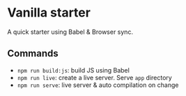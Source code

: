 # Vanilla starter

A quick starter using Babel &amp; Browser sync.

## Commands

-   `npm run build:js`: build JS using Babel
-   `npm run live`: create a live server. Serve `app` directory
-   `npm run serve`: live server & auto compilation on change
